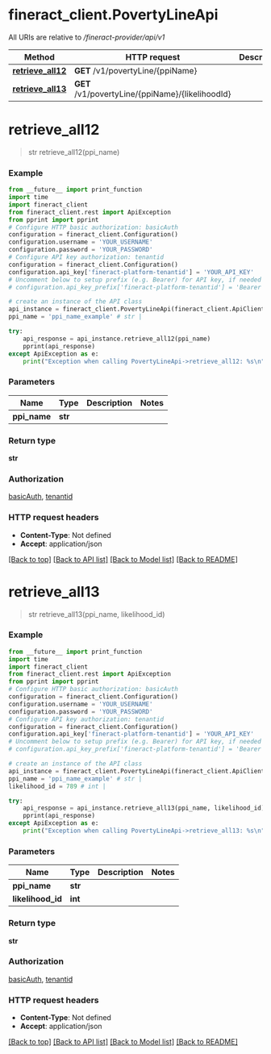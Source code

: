 # fineract_client.PovertyLineApi

All URIs are relative to */fineract-provider/api/v1*

Method | HTTP request | Description
------------- | ------------- | -------------
[**retrieve_all12**](PovertyLineApi.md#retrieve_all12) | **GET** /v1/povertyLine/{ppiName} | 
[**retrieve_all13**](PovertyLineApi.md#retrieve_all13) | **GET** /v1/povertyLine/{ppiName}/{likelihoodId} | 

# **retrieve_all12**
> str retrieve_all12(ppi_name)



### Example
```python
from __future__ import print_function
import time
import fineract_client
from fineract_client.rest import ApiException
from pprint import pprint
# Configure HTTP basic authorization: basicAuth
configuration = fineract_client.Configuration()
configuration.username = 'YOUR_USERNAME'
configuration.password = 'YOUR_PASSWORD'
# Configure API key authorization: tenantid
configuration = fineract_client.Configuration()
configuration.api_key['fineract-platform-tenantid'] = 'YOUR_API_KEY'
# Uncomment below to setup prefix (e.g. Bearer) for API key, if needed
# configuration.api_key_prefix['fineract-platform-tenantid'] = 'Bearer'

# create an instance of the API class
api_instance = fineract_client.PovertyLineApi(fineract_client.ApiClient(configuration))
ppi_name = 'ppi_name_example' # str | 

try:
    api_response = api_instance.retrieve_all12(ppi_name)
    pprint(api_response)
except ApiException as e:
    print("Exception when calling PovertyLineApi->retrieve_all12: %s\n" % e)
```

### Parameters

Name | Type | Description  | Notes
------------- | ------------- | ------------- | -------------
 **ppi_name** | **str**|  | 

### Return type

**str**

### Authorization

[basicAuth](../README.md#basicAuth), [tenantid](../README.md#tenantid)

### HTTP request headers

 - **Content-Type**: Not defined
 - **Accept**: application/json

[[Back to top]](#) [[Back to API list]](../README.md#documentation-for-api-endpoints) [[Back to Model list]](../README.md#documentation-for-models) [[Back to README]](../README.md)

# **retrieve_all13**
> str retrieve_all13(ppi_name, likelihood_id)



### Example
```python
from __future__ import print_function
import time
import fineract_client
from fineract_client.rest import ApiException
from pprint import pprint
# Configure HTTP basic authorization: basicAuth
configuration = fineract_client.Configuration()
configuration.username = 'YOUR_USERNAME'
configuration.password = 'YOUR_PASSWORD'
# Configure API key authorization: tenantid
configuration = fineract_client.Configuration()
configuration.api_key['fineract-platform-tenantid'] = 'YOUR_API_KEY'
# Uncomment below to setup prefix (e.g. Bearer) for API key, if needed
# configuration.api_key_prefix['fineract-platform-tenantid'] = 'Bearer'

# create an instance of the API class
api_instance = fineract_client.PovertyLineApi(fineract_client.ApiClient(configuration))
ppi_name = 'ppi_name_example' # str | 
likelihood_id = 789 # int | 

try:
    api_response = api_instance.retrieve_all13(ppi_name, likelihood_id)
    pprint(api_response)
except ApiException as e:
    print("Exception when calling PovertyLineApi->retrieve_all13: %s\n" % e)
```

### Parameters

Name | Type | Description  | Notes
------------- | ------------- | ------------- | -------------
 **ppi_name** | **str**|  | 
 **likelihood_id** | **int**|  | 

### Return type

**str**

### Authorization

[basicAuth](../README.md#basicAuth), [tenantid](../README.md#tenantid)

### HTTP request headers

 - **Content-Type**: Not defined
 - **Accept**: application/json

[[Back to top]](#) [[Back to API list]](../README.md#documentation-for-api-endpoints) [[Back to Model list]](../README.md#documentation-for-models) [[Back to README]](../README.md)

